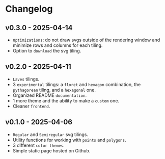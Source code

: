 # Changelog

## v0.3.0 - 2025-04-14

- `Optimizations`: do not draw svgs outside of the rendering window and minimize rows and columns for each tiling.
- Option to `download` the svg tiling.

## v0.2.0 - 2025-04-11

- `Laves` tilings.
- 3 `experimental` tilings: a `floret` and `hexagon` combination, the `pythagorean` tiling, and a `hexagonal` one.
- Organized README `documentation`.
- 1 more theme and the ability to make a `custom` one.
- Cleaner `frontend`.

## v0.1.0 - 2025-04-06

- `Regular` and `Semiregular` svg tilings.
- Utility functions for working with `points` and `polygons`.
- 3 different `color themes`.
- Simple static page hosted on Github.
